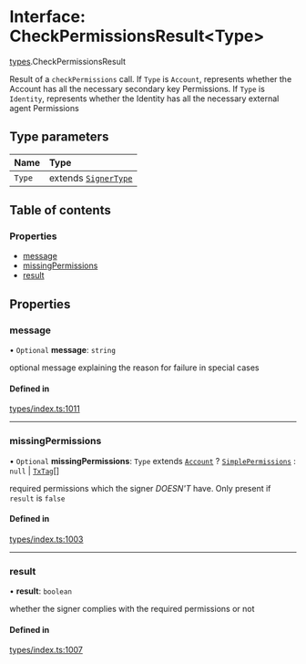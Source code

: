 # Interface: CheckPermissionsResult<Type\>

[types](../wiki/types).CheckPermissionsResult

Result of a `checkPermissions` call. If `Type` is `Account`, represents whether the Account
  has all the necessary secondary key Permissions. If `Type` is `Identity`, represents whether the
  Identity has all the necessary external agent Permissions

## Type parameters

| Name | Type |
| :------ | :------ |
| `Type` | extends [`SignerType`](../wiki/types.SignerType) |

## Table of contents

### Properties

- [message](../wiki/types.CheckPermissionsResult#message)
- [missingPermissions](../wiki/types.CheckPermissionsResult#missingpermissions)
- [result](../wiki/types.CheckPermissionsResult#result)

## Properties

### message

• `Optional` **message**: `string`

optional message explaining the reason for failure in special cases

#### Defined in

[types/index.ts:1011](https://github.com/PolymathNetwork/polymesh-sdk/blob/c37bc05d/src/types/index.ts#L1011)

___

### missingPermissions

• `Optional` **missingPermissions**: `Type` extends [`Account`](../wiki/types.SignerType#account) ? [`SimplePermissions`](../wiki/types.SimplePermissions) : ``null`` \| [`TxTag`](../wiki/generated.types#txtag)[]

required permissions which the signer *DOESN'T* have. Only present if `result` is `false`

#### Defined in

[types/index.ts:1003](https://github.com/PolymathNetwork/polymesh-sdk/blob/c37bc05d/src/types/index.ts#L1003)

___

### result

• **result**: `boolean`

whether the signer complies with the required permissions or not

#### Defined in

[types/index.ts:1007](https://github.com/PolymathNetwork/polymesh-sdk/blob/c37bc05d/src/types/index.ts#L1007)
